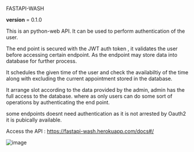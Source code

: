 FASTAPI-WASH

__version__ = 0.1.0

This is an python-web API. It can be used to perform  authentication of the user.

The end point is secured with the JWT auth token , it validates the user before accessing certain endpoint. As the endpoint may store data into database for further process.

It schedules the given time of the user and check the availabiltiy of the time along with excluding the current appointment stored in the database.


It arrange slot according to the data provided by the admin, admin has the full access to the database. where as only users can do some sort of operations by authenticating the end point.


some endpoints doesnt need authentication as it is not arrested by Oauth2 it is pubically available.


Access the API : https://fastapi-wash.herokuapp.com/docs#/



![image](https://user-images.githubusercontent.com/91150388/199772966-a52349cb-0bb6-4f82-b23b-349b180429e4.png)

